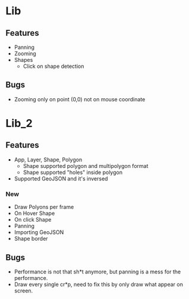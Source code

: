 # Lib

## Features

- Panning
- Zooming
- Shapes
    - Click on shape detection

## Bugs

- Zooming only on point (0,0) not on mouse coordinate

# Lib_2

## Features

- App, Layer, Shape, Polygon
    - Shape supported polygon and multipolygon format
    - Shape supported "holes" inside polygon
- Supported GeoJSON and it's inversed

### New
- Draw Polyons per frame
- On Hover Shape
- On click Shape
- Panning
- Importing GeoJSON
- Shape border

## Bugs
- Performance is not that sh*t anymore, but panning is a mess for the performance.
- Draw every single cr*p, need to fix this by only draw what appear on screen.
